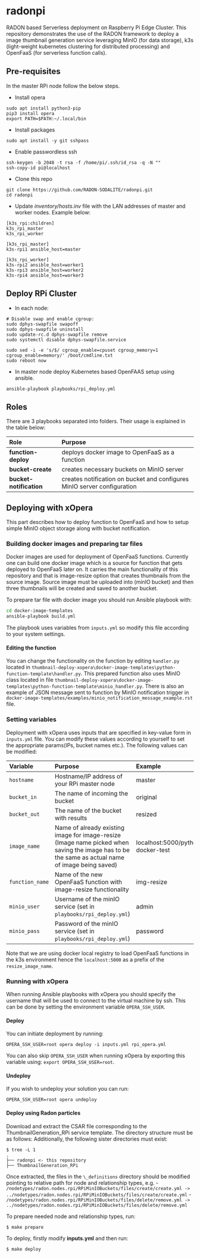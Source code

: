 # radonpi
RADON based Serverless deployment on Raspberry Pi Edge Cluster. This repository demonstrates the use of the RADON framework to deploy a image thumbnail generation service leveraging MinIO (for data storage), k3s (light-weight kubernetes clustering for distributed processing) and OpenFaaS (for serverless function calls).

## Pre-requisites
In the master RPi node follow the below steps.

- Install opera
```
sudo apt install python3-pip
pip3 install opera
export PATH=$PATH:~/.local/bin
```
- Install packages
```
sudo apt install -y git sshpass
```
- Enable passwordless ssh
```
ssh-keygen -b 2048 -t rsa -f /home/pi/.ssh/id_rsa -q -N ""
ssh-copy-id pi@localhost
```
- Clone this repo
```
git clone https://github.com/RADON-SODALITE/radonpi.git
cd radonpi
```
- Update *inventory/hosts.inv* file with the LAN addresses of master and worker nodes. Example below:
```
[k3s_rpi:children]
k3s_rpi_master
k3s_rpi_worker

[k3s_rpi_master]
k3s-rpi1 ansible_host=master

[k3s_rpi_worker]
k3s-rpi2 ansible_host=worker1
k3s-rpi3 ansible_host=worker2
k3s-rpi4 ansible_host=worker3
```


## Deploy RPi Cluster
- In each node:
```
# Disable swap and enable cgroup:
sudo dphys-swapfile swapoff
sudo dphys-swapfile uninstall
sudo update-rc.d dphys-swapfile remove
sudo systemctl disable dphys-swapfile.service

sudo sed -i -e 's/$/ cgroup_enable=cpuset cgroup_memory=1 cgroup_enable=memory/' /boot/cmdline.txt
sudo reboot now
```
- In master node deploy Kubernetes based OpenFAAS setup using ansible.
```
ansible-playbook playbooks/rpi_deploy.yml
```

## Roles

There are 3 playbooks separated into folders. Their usage is explained in the table below:

| Role | Purpose
|:-------------|:-------------|
| **function-deploy** | deploys docker image to OpenFaaS as a function
| **bucket-create** | creates necessary buckets on MinIO server
| **bucket-notification** | creates notification on bucket and configures MinIO server configuration

## Deploying with xOpera

This part describes how to deploy function to OpenFaaS and how to setup simple MinIO object storage along with bucket
notification.

### Building docker images and preparing tar files

Docker images are used for deployment of OpenFaaS functions. Currently one can build one docker image which is a source for
function that gets deployed to OpenFaaS later on. It carries the main functionality of this repository and that is image-resize option 
that creates thumbnails from the source image. Source image must be uploaded into (minIO bucket) and then three thumbnails will be created and saved to another bucket.

To prepare tar file with docker image you should run Ansible playbook with:

```bash
cd docker-image-templates
ansible-playbook build.yml 
```

The playbook uses variables from `inputs.yml` so modify this file according to your system settings.

#### Editing the function

You can change the functionality on the function by editing `handler.py` located in `thumbnail-deploy-xopera\docker-image-templates\python-function-template\handler.py`.
This prepared function also uses MinIO class located in file `thumbnail-deploy-xopera\docker-image-templates\python-function-template\minio_handler.py`.
There is also an example of JSON message sent to function by MinIO notification trigger in `docker-image-templates/examples/minio_notification_message_example.rst` file.

### Setting variables

Deployment with xOpera uses inputs that are specified in key-value form in `inputs.yml` file. You can modify these values
according to yourself to set the appropriate params(IPs, bucket names etc.). The following values can be modified:

| Variable | Purpose | Example
|:-------------|:-------------|:-------------|
| `hostname` | Hostname/IP address of your RPi master node| master |
| `bucket_in` | The name of incoming the bucket | original |
| `bucket_out` | The name of the bucket with results | resized |
| `image_name` | Name of already existing image for image-resize (Image name picked when saving the image has to be the same as actual name of image being saved) | localhost:5000/python-docker-test |
| `function_name` | Name of the new OpenFaaS function with image-resize functionality | img-resize |
| `minio_user` | Username of the minIO service (set in `playbooks/rpi_deploy.yml`) | admin |
| `minio_pass` | Password of the minIO service (set in `playbooks/rpi_deploy.yml`) | password |

Note that we are using docker local registry to load OpenFaaS functions in the k3s environment hence the `localhost:5000` as a prefix of the `resize_image_name`.

### Running with xOpera

When running Ansible playbooks with xOpera you should specify the username that will be used to connect to
the virtual machine by ssh. This can be done by setting the environment variable `OPERA_SSH_USER`.

#### Deploy
You can initiate deployment by running:

`OPERA_SSH_USER=root opera deploy -i inputs.yml rpi_opera.yml`

You can also skip `OPERA_SSH_USER` when running xOpera by exporting this variable using: `export OPERA_SSH_USER=root`.

#### Undeploy
If you wish to undeploy your solution you can run:

`OPERA_SSH_USER=root opera undeploy`

#### Deploy using Radon particles
Download and extract the CSAR file corresponding to the ThumbnailGeneration_RPi service template. The directory structure must be as follows:
Additionally, the following sister directories must exist:

```
$ tree -L 1
.
├── radonpi <- this repository
├── ThumbnailGeneration_RPi
```
Once extracted, the files in the `\_definitions` directory should be modified pointing to relative path for node and relationship types, e.g. 
    - `/nodetypes/radon.nodes.rpi/RPiMinIOBuckets/files/create/create.yml -> ../nodetypes/radon.nodes.rpi/RPiMinIOBuckets/files/create/create.yml`
    - `/nodetypes/radon.nodes.rpi/RPiMinIOBuckets/files/delete/remove.yml -> ../nodetypes/radon.nodes.rpi/RPiMinIOBuckets/files/delete/remove.yml`

To prepare needed node and relationship types, run:
```
$ make prepare
```

To deploy, firstly modify **inputs.yml** and then run:
```
$ make deploy
```